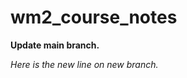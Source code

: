 # wm2_course_notes

<strong>Update main branch.</strong>

<em>Here is the new line on new branch.</em>